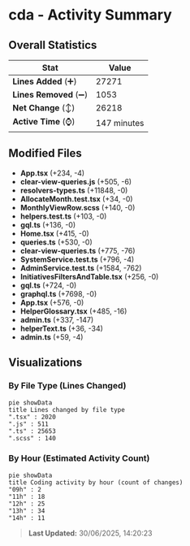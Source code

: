 # cda - Activity Summary 

## Overall Statistics

| Stat                   | Value                                                             |
| ---------------------- | ----------------------------------------------------------------- |
| **Lines Added** (➕)   | 27271                                          |
| **Lines Removed** (➖) | 1053                                        |
| **Net Change** (↕)    | 26218                |
| **Active Time** (⌚)   | 147 minutes |


## Modified Files
- **App.tsx** (+234, -4)
- **clear-view-queries.js** (+505, -6)
- **resolvers-types.ts** (+11848, -0)
- **AllocateMonth.test.tsx** (+34, -0)
- **MonthlyViewRow.scss** (+140, -0)
- **helpers.test.ts** (+103, -0)
- **gql.ts** (+136, -0)
- **Home.tsx** (+415, -0)
- **queries.ts** (+530, -0)
- **clear-view-queries.ts** (+775, -76)
- **SystemService.test.ts** (+796, -4)
- **AdminService.test.ts** (+1584, -762)
- **InitiativesFiltersAndTable.tsx** (+256, -0)
- **gql.ts** (+724, -0)
- **graphql.ts** (+7698, -0)
- **App.tsx** (+576, -0)
- **HelperGlossary.tsx** (+485, -16)
- **admin.ts** (+337, -147)
- **helperText.ts** (+36, -34)
- **admin.ts** (+59, -4)

## Visualizations

### By File Type (Lines Changed)

```mermaid
pie showData
title Lines changed by file type
".tsx" : 2020
".js" : 511
".ts" : 25653
".scss" : 140
```

### By Hour (Estimated Activity Count)

```mermaid
pie showData
title Coding activity by hour (count of changes)
"09h" : 2
"11h" : 18
"12h" : 25
"13h" : 34
"14h" : 11
```


> **Last Updated:** 30/06/2025, 14:20:23